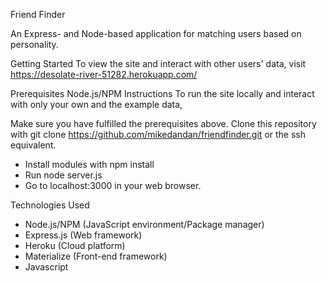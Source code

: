 Friend Finder

An Express- and Node-based application for matching users based on personality. 

Getting Started
To view the site and interact with other users' data, visit https://desolate-river-51282.herokuapp.com/

Prerequisites
Node.js/NPM
Instructions
To run the site locally and interact with only your own and the example data,

Make sure you have fulfilled the prerequisites above.
Clone this repository with git clone https://github.com/mikedandan/friendfinder.git or the ssh equivalent.

- Install modules with npm install
- Run node server.js
- Go to localhost:3000 in your web browser.

Technologies Used
- Node.js/NPM (JavaScript environment/Package manager)
- Express.js (Web framework)
- Heroku (Cloud platform)
- Materialize (Front-end framework)
- Javascript

